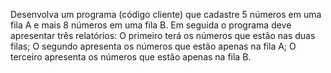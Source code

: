 Desenvolva um programa (código cliente) que cadastre 5 números em uma fila A e mais 8 números em
uma fila B. Em seguida o programa deve apresentar três relatórios: O primeiro terá os números que estão
nas duas filas; O segundo apresenta os números que estão apenas na fila A; O terceiro apresenta os
números que estão apenas na fila B.